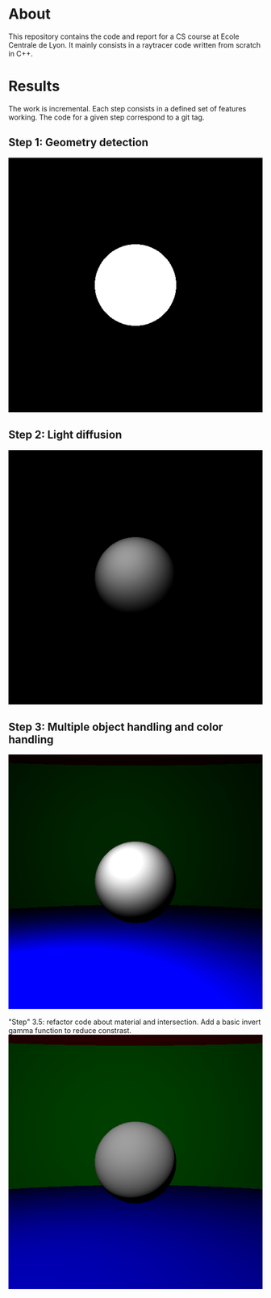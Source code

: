 # About

This repository contains the code and report for a CS course at Ecole Centrale de Lyon.
It mainly consists in a raytracer code written from scratch in C++.

# Results

The work is incremental. Each step consists in a defined set of features working.
The code for a given step correspond to a git tag.

## Step 1: Geometry detection

![step 1 render: white disc on black background](./result/step1.png)

## Step 2: Light diffusion

![step 2 render: white ball on balck background](./result/step2.png)

## Step 3: Multiple object handling and color handling

![step 3 render: white ball in a "room" made of red, blue and green balls](./result/step3.png)

"Step" 3.5: refactor code about material and intersection. Add a basic invert gamma function to reduce constrast.
![step 3.5 render: same as 3.5 with less constrast](./result/step3.5.png)
